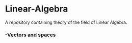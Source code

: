 # Linear-Algebra
A repository containing theory of the field of Linear Algebra.

<h3>-Vectors and spaces</h3>
